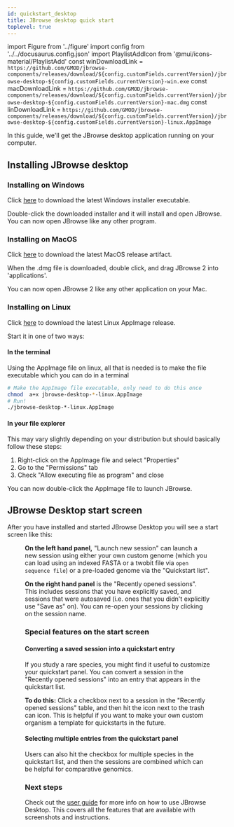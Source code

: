```yaml
---
id: quickstart_desktop
title: JBrowse desktop quick start
toplevel: true
---
```


import Figure from '../figure'
import config from '../../docusaurus.config.json'
import PlaylistAddIcon from '@mui/icons-material/PlaylistAdd'
const winDownloadLink = `https://github.com/GMOD/jbrowse-components/releases/download/${config.customFields.currentVersion}/jbrowse-desktop-${config.customFields.currentVersion}-win.exe`
const macDownloadLink = `https://github.com/GMOD/jbrowse-components/releases/download/${config.customFields.currentVersion}/jbrowse-desktop-${config.customFields.currentVersion}-mac.dmg`
const linDownloadLink = `https://github.com/GMOD/jbrowse-components/releases/download/${config.customFields.currentVersion}/jbrowse-desktop-${config.customFields.currentVersion}-linux.AppImage`

In this guide, we'll get the JBrowse desktop application running on your computer.

## Installing JBrowse desktop

### Installing on Windows

Click <a href={winDownloadLink}>here</a> to download the latest Windows installer executable.

Double-click the downloaded installer and it will install and open JBrowse.
You can now open JBrowse like any other program.

### Installing on MacOS

Click <a href={macDownloadLink}>here</a> to download the latest MacOS release artifact.

When the .dmg file is downloaded, double click, and drag JBrowse 2 into 'applications'.

You can now open JBrowse 2 like any other application on your Mac.

### Installing on Linux

Click <a href={linDownloadLink}>here</a> to download the latest Linux AppImage release.

Start it in one of two ways:

#### In the terminal

Using the AppImage file on linux, all that is needed is to make the file
executable which you can do in a terminal

```sh
# Make the AppImage file executable, only need to do this once
chmod  a+x jbrowse-desktop-*-linux.AppImage
# Run!
./jbrowse-desktop-*-linux.AppImage
```

#### In your file explorer

This may vary slightly depending on your distribution but should basically
follow these steps:

1. Right-click on the AppImage file and select "Properties"
2. Go to the "Permissions" tab
3. Check "Allow executing file as program" and close

You can now double-click the AppImage file to launch JBrowse.

## JBrowse Desktop start screen

After you have installed and started JBrowse Desktop you will see a start
screen like this:

<Figure src="/img/desktop-landing.png" caption="Screenshot showing the start screen on JBrowse desktop"/>

**On the left hand panel,** "Launch new session" can launch a new session
using either your own custom genome (which you can load using an indexed FASTA
or a twobit file via `open sequence file`) or a pre-loaded genome via the "Quickstart list".

**On the right hand panel** is the "Recently opened sessions". This includes
sessions that you have explicitly saved, and sessions that were autosaved
(i.e. ones that you didn't explicitly use "Save as" on). You can re-open your
sessions by clicking on the session name.

### Special features on the start screen

#### Converting a saved session into a quickstart entry

If you study a rare species, you might find it useful to customize your
quickstart panel. You can convert a session in the "Recently opened
sessions" into an entry that appears in the quickstart list.

**To do this:** Click a checkbox next to a session in the "Recently opened sessions"
table, and then hit the <PlaylistAddIcon /> icon next to the trash can icon.
This is helpful if you want to make your own custom organism a template
for quickstarts in the future.

#### Selecting multiple entries from the quickstart panel

Users can also hit the checkbox for multiple species in the quickstart list, and then the sessions
are combined which can be helpful for comparative genomics.

### Next steps

Check out the [user guide](/docs/userguides/userguide_comp) for more info on how to use JBrowse
Desktop. This covers all the features that are available with screenshots and
instructions.
